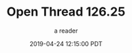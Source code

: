 ---
layout: podcast
title: "Open Thread 126.25"
author: a reader
description: https://slatestarcodex.com/2019/04/24/open-thread-126-25/
date: 2019-04-24 12:15:00 PDT
length: 59807
duration: 15
guid: open-thread-126-25
---